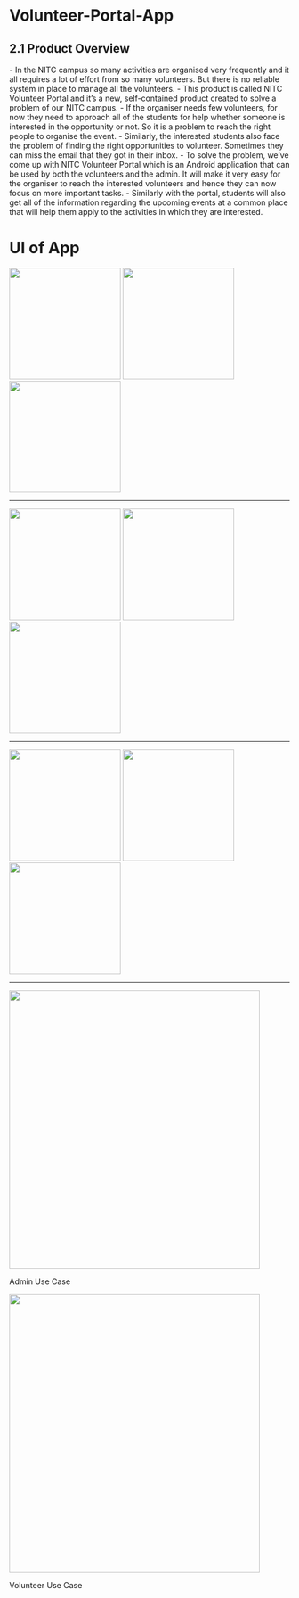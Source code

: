 # Volunteer-Portal-App
<h2>2.1 Product Overview</h2>
- In the NITC campus so many activities are organised very frequently and it all requires a lot of effort from so many volunteers. But there is no reliable system in place to manage all the volunteers.
- This product is called NITC Volunteer Portal and it’s a new, self-contained product created to solve a problem of our NITC campus.
- If the organiser needs few volunteers, for now they need to approach all of the students for help whether someone is interested in the opportunity or not. So it is a problem to reach the right people to organise the event.
- Similarly, the interested students also face the problem of finding the right opportunities to volunteer. Sometimes they can miss the email that they got in their inbox.
- To solve the problem, we’ve come up with NITC Volunteer Portal which is an Android application that can be used by both the volunteers and the admin. It will make it very easy for the organiser to reach the interested volunteers and hence they can now focus on more important tasks.
- Similarly with the portal, students will also get all of the information regarding the upcoming events at a common place that will help them apply to the activities in which they are interested.

# UI of App

<img src="https://github.com/saurav806/Volunteer-Portal-App/assets/54290238/9714690e-7f0b-431d-a240-498772954d97" width="200"/>
<img src="https://github.com/saurav806/Volunteer-Portal-App/assets/54290238/107049af-08c9-43a7-970c-dbe1d140705c" width="200"/>
<img src="https://github.com/saurav806/Volunteer-Portal-App/assets/54290238/5726d1f5-6a62-4d18-b46b-349f5a975ad5" width="200"/>
<hr>
<img src="https://github.com/saurav806/Volunteer-Portal-App/assets/54290238/335aea0e-41be-4ed5-8d80-cd800722120b" width="200"/>
<img src="https://github.com/saurav806/Volunteer-Portal-App/assets/54290238/b5d61f43-278d-44ab-a488-48d6ed521916" width="200"/>
<img src="https://github.com/saurav806/Volunteer-Portal-App/assets/54290238/2bbe0940-b8e9-43f3-9174-b6710b9b91c0" width="200"/>
<hr>
<img src="https://github.com/saurav806/Volunteer-Portal-App/assets/54290238/f6cf77b9-ad33-42a9-bc99-080c567d51fd" width="200"/>
<img src="https://github.com/saurav806/Volunteer-Portal-App/assets/54290238/d9cf094a-8317-403b-913f-15bd551cb074" width="200"/>
<img src="https://github.com/saurav806/Volunteer-Portal-App/assets/54290238/3b9c8481-f0f6-402d-aa7e-2bffcfe178cb" width="200"/>






<hr>
<div display="absolute" >
  <img src="https://github.com/saurav806/Volunteer-Portal-App/assets/54290238/ecea9bc3-34f7-4d10-a83a-46e773abbc3b" width="450" height="500"/> 
  <p> Admin Use Case</>
</div>   
<div position= "absolute">
  <img src="https://github.com/saurav806/Volunteer-Portal-App/assets/54290238/9ea06daa-944e-4300-8bf8-b565352ef032" width="450" height="500"/>
    <p> Volunteer Use Case</p>
</div>



